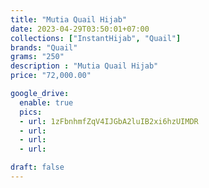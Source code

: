 ```yaml
---
title: "Mutia Quail Hijab"
date: 2023-04-29T03:50:01+07:00
collections: ["InstantHijab", "Quail"]
brands: "Quail"
grams: "250"
description : "Mutia Quail Hijab"
price: "72,000.00"

google_drive:
  enable: true
  pics:
  - url: 1zFbnhmfZqV4IJGbA2luIB2xi6hzUIMDR
  - url: 
  - url: 
  - url: 

draft: false
---
```


    
  

